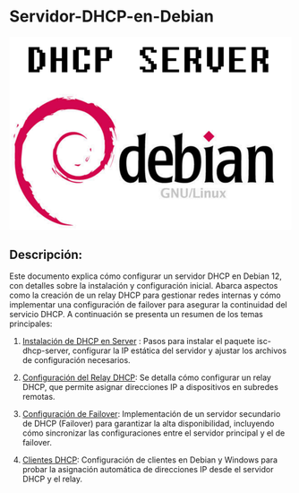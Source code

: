 # Servidor-DHCP-en-Debian
![p](img/portada.png)
## Descripción:

Este documento explica cómo configurar un servidor DHCP en Debian 12, con detalles sobre la instalación y configuración inicial. Abarca aspectos como la creación de un relay DHCP para gestionar redes internas y cómo implementar una configuración de failover para asegurar la continuidad del servicio DHCP. A continuación se presenta un resumen de los temas principales:

1. [Instalación de DHCP en Server](Server.md) : Pasos para instalar el paquete isc-dhcp-server, configurar la IP estática del servidor y ajustar los archivos de configuración necesarios.

2. [Configuración del Relay DHCP](Relay.md): Se detalla cómo configurar un relay DHCP, que permite asignar direcciones IP a dispositivos en subredes remotas.

3. [Configuración de Failover](Failover.md): Implementación de un servidor secundario de DHCP (Failover) para garantizar la alta disponibilidad, incluyendo cómo sincronizar las configuraciones entre el servidor principal y el de failover.

4. [Clientes DHCP](Cliente.md): Configuración de clientes en Debian y Windows para probar la asignación automática de direcciones IP desde el servidor DHCP y el relay.
